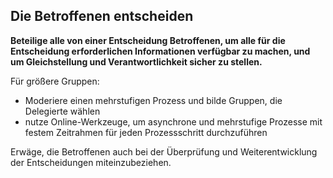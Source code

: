 ## Die Betroffenen entscheiden

**Beteilige alle von einer Entscheidung Betroffenen, um alle für die Entscheidung erforderlichen Informationen verfügbar zu machen, und um Gleichstellung und Verantwortlichkeit sicher zu stellen.**

Für größere Gruppen:

- Moderiere einen mehrstufigen Prozess und bilde Gruppen, die Delegierte wählen
- nutze Online-Werkzeuge, um asynchrone und mehrstufige Prozesse mit festem Zeitrahmen für jeden Prozessschritt durchzuführen

Erwäge, die Betroffenen auch bei der Überprüfung und Weiterentwicklung der Entscheidungen miteinzubeziehen.
